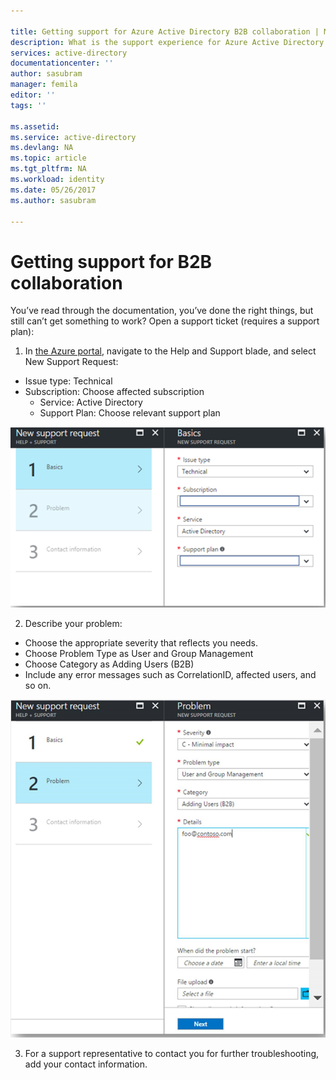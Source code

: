 ```yaml
---

title: Getting support for Azure Active Directory B2B collaboration | Microsoft Docs
description: What is the support experience for Azure Active Directory B2B collaboration?
services: active-directory
documentationcenter: ''
author: sasubram
manager: femila
editor: ''
tags: ''

ms.assetid:
ms.service: active-directory
ms.devlang: NA
ms.topic: article
ms.tgt_pltfrm: NA
ms.workload: identity
ms.date: 05/26/2017
ms.author: sasubram

---
```



# Getting support for B2B collaboration

You’ve read through the documentation, you’ve done the right things, but still can’t get something to work? Open a support ticket (requires a support plan):

1. In [the Azure portal](https://portal.azure.com), navigate to the Help and Support blade, and select New Support Request:
  - Issue type: Technical
  - Subscription: Choose affected subscription
    - Service: Active Directory
    - Support Plan: Choose relevant support plan

  ![new support request](media/active-directory-b2b-support/new-support-request.png)

2. Describe your problem:
  - Choose the appropriate severity that reflects you needs.
  - Choose Problem Type as User and Group Management
  - Choose Category as Adding Users (B2B)
  - Include any error messages such as CorrelationID, affected users, and so on.

  ![support ticket problem description](media/active-directory-b2b-support/problem-description.png)

3. For a support representative to contact you for further troubleshooting, add your contact information.
